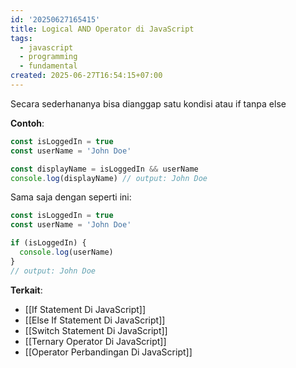 ```yaml
---
id: '20250627165415'
title: Logical AND Operator di JavaScript
tags:
  - javascript
  - programming
  - fundamental
created: 2025-06-27T16:54:15+07:00
---
```


Secara sederhananya bisa dianggap satu kondisi atau if tanpa else

**Contoh**:

```javascript
const isLoggedIn = true
const userName = 'John Doe'

const displayName = isLoggedIn && userName
console.log(displayName) // output: John Doe
```

Sama saja dengan seperti ini:

```javascript
const isLoggedIn = true
const userName = 'John Doe'

if (isLoggedIn) {
  console.log(userName)
}
// output: John Doe
```

**Terkait**:

- [[If Statement Di JavaScript]]
- [[Else If Statement Di JavaScript]]
- [[Switch Statement Di JavaScript]]
- [[Ternary Operator Di JavaScript]]
- [[Operator Perbandingan Di JavaScript]]
